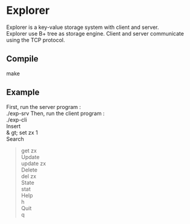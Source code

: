 # Explorer
Explorer is a key-value storage system with client and server.   
Explorer use B+ tree as storage engine. Client and server communicate using the TCP protocol.
## Compile
make

## Example  
First, run the server program :  
./exp-srv
Then, run the client program :   
./exp-cli   
Insert   
& gt; set zx 1  
Search  
> get zx  
Update  
> update zx  
Delete  
> del zx  
State  
> stat  
Help  
> h  
Quit  
> q
